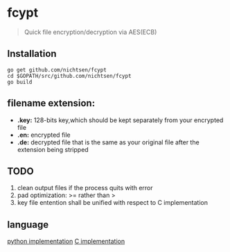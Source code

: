 # fcypt
> Quick file encryption/decryption via AES(ECB) 

## Installation
```
go get github.com/nichtsen/fcypt
cd $GOPATH/src/github.com/nichtsen/fcypt
go build 
```

## filename extension:

* __.key:__ 128-bits key,which should be kept separately from your encrypted file
* __.en:__ encrypted file
* __.de:__ decrypted file that is the same as your original file after the extension being stripped

## TODO
1. clean output files if the process quits with error
2. pad optimization: >= rather than >
3. key file entention shall be unified with respect to C implementation 

## language
[python implementation](https://github.com/nichtsen/symk-fcrypto)
[C implementation](https://github.com/nichtsen/fcrypt)


